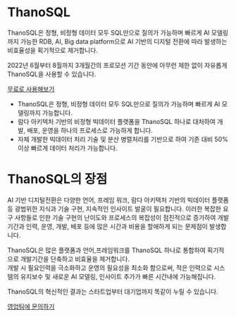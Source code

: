# ThanoSQL

ThanoSQL은 정형, 비정형 데이터 모두 SQL만으로 질의가 가능하며 빠르게 AI 모델링까지 가능한 RDB, AI, Big data platform으로 AI 기반의 디지털 전환에 따라 발생하는 비효율성을 획기적으로 제거합니다.<br>

2022년 6월부터 8월까지 3개월간의 프로모션 기간 동안에 아무런 제한 없이 자유롭게 ThanoSQL을 사용할 수 있습니다.

<a href="https://www.thanosql.ai" class="btn--success">무료로 사용해보기</a>

* ThanoSQL은 정형, 비정형 데이터 모두 SQL만으로 질의가 가능하며 빠르게 AI 모델링까지 가능합니다. <br>
* 람다 아키텍처 기반의 비정형 빅데이터 플랫폼을 ThanoSQL 하나로 대처하여 개발, 배포, 운영을 하나의 프로세스로 가능하게 합니다. <br>
* 자체 개발한 빅데이터 처리 기술 및 분산 병렬처리를 기반으로 하여 기존 대비 50% 이상 빠르게 데이터 처리가 가능합니다.

# __ThanoSQL의 장점__

AI 기반 디지털전환은 다양한 언어, 프레임 워크, 람다 아키텍처 기반의 빅데이터 플랫폼 등 광범위한 지식과 기술 구현, 지속적인 인사이트 발굴이 필요합니다. 
이러한 복잡한 요구 사항들로 인한 기술 구현의 난이도와 프로세스의 복잡성이 점진적으로 증가하여 개발 기간과 인력, 운영, 개발, 배포 등에 많은 시간과 비용을 할애하게 되는 문제점이 발생합니다.

ThanoSQL은 많은 플랫폼과 언어,프레임워크를 ThanoSQL 하나로 통합하여 획기적으로 개발기간을 단축하고 비효율을 제거합니다.<br>
개발 시 필요인력을 극소화하고 운영의 필요성을 최소화 함으로써, 적은 인력으로 시스템의 유지보수 및 새로운 AI 모델링, 인사이트 추가가 빠른 시간내에 가능해집니다.

ThanoSQL의 혁신적인 결과는 스타트업부터 대기업까지 똑같이 누릴 수 있습니다.

<a href="https://www.thanosql.ai" class="btn--success">영업팀에 문의하기</a>
